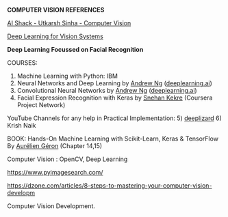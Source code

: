 **COMPUTER VISION REFERENCES**

[AI Shack - Utkarsh Sinha - Computer Vision](http://aishack.in/)

[Deep Learning for Vision Systems](https://livebook.manning.com/book/deep-learning-for-vision-systems/copyright-2019-manning-publications/v-7/)

**Deep Learning Focussed on Facial Recognition** 

COURSES:
1) Machine Learning with Python: IBM
2) Neural Networks and Deep Learning by [Andrew Ng](https://www.linkedin.com/in/ACoAAAqBL5gBXJ8MGhQh-qHYyxAOW-DYlHM3VLg) ([deeplearning.ai](http://deeplearning.ai/))
3) Convolutional Neural Networks by [Andrew Ng](https://www.linkedin.com/in/ACoAAAqBL5gBXJ8MGhQh-qHYyxAOW-DYlHM3VLg) ([deeplearning.ai](http://deeplearning.ai/))
4) Facial Expression Recognition with Keras by [Snehan Kekre](https://www.linkedin.com/in/ACoAABjg_FIBgoQn0snlhaajvzFvYRSDH4biuyw) (Coursera Project Network)

YouTube Channels for any help in Practical Implementation:
5) [deeplizard](https://www.linkedin.com/company/deeplizard/)
6) Krish Naik

BOOK:
Hands-On Machine Learning with Scikit-Learn, Keras & TensorFlow By [Aurélien Géron](https://www.linkedin.com/in/ACoAABGmkl8BnNMBQdplk66mZC_I3W-CP7_ABWA) (Chapter 14,15) 

Computer Vision : OpenCV, Deep Learning 

https://www.pyimagesearch.com/ 

https://dzone.com/articles/8-steps-to-mastering-your-computer-vision-developm

Computer Vision Development.

